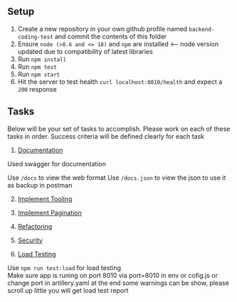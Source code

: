 ## Setup

1. Create a new repository in your own github profile named `backend-coding-test` and commit the contents of this folder
2. Ensure `node (>8.6 and <= 18)` and `npm` are installed <-- node version updated due to compatibility of latest libraries
3. Run `npm install`
4. Run `npm test`
5. Run `npm start`
6. Hit the server to test health `curl localhost:8010/health` and expect a `200` response


## Tasks

Below will be your set of tasks to accomplish. Please work on each of these tasks in order. Success criteria will be defined clearly for each task

1. [Documentation](#documentation)

Used swagger for documentation

Use    `/docs`  to view the web format
Use    `/docs.json`  to view the json  to use it as backup in postman 

2. [Implement Tooling](#implement-tooling)
3. [Implement Pagination](#implement-pagination)
4. [Refactoring](#refactoring)
5. [Security](#security)

6. [Load Testing](#load-testing)

Use `npm run test:load` for load testing\
Make sure app is runing on port 8010 via port=8010 in env or cofig.js or change port in artillery.yaml
at the end some warnings can be show, please scroll up little you will get load test report